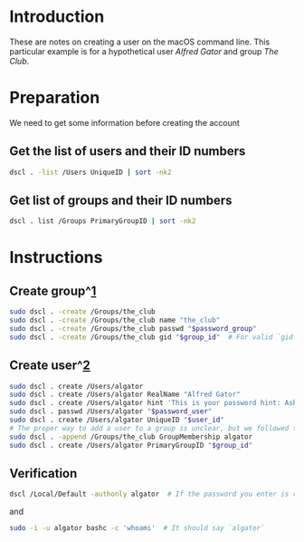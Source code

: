 # Introduction

These are notes on creating a user on the macOS command line. This particular example is for a hypothetical user *Alfred Gator* and group *The Club*.

# Preparation

We need to get some information before creating the account

## Get the list of users and their ID numbers

```bash
dscl . -list /Users UniqueID | sort -nk2
```

## Get list of groups and their ID numbers

```bash
dscl . list /Groups PrimaryGroupID | sort -nk2
```

# Instructions

## Create group^[1](https://superuser.com/a/74365/522206)

```bash
sudo dscl . -create /Groups/the_club
sudo dscl . -create /Groups/the_club name "the_club"
sudo dscl . -create /Groups/the_club passwd "$password_group"
sudo dscl . -create /Groups/the_club gid "$group_id"  # For valid `gid` values see https://unix.stackexchange.com/a/701144/399435
```

## Create user^[2](https://apple.stackexchange.com/a/84039/322902)

```bash
sudo dscl . create /Users/algator
sudo dscl . create /Users/algator RealName "Alfred Gator"
sudo dscl . create /Users/algator hint 'This is your password hint: Ask Herman!'
sudo dscl . passwd /Users/algator "$password_user"
sudo dscl . create /Users/algator UniqueID "$user_id"
# The proper way to add a user to a group is unclear, but we followed the advice from https://apple.stackexchange.com/a/97080/322902
sudo dscl . -append /Groups/the_club GroupMembership algator
sudo dscl . create /Users/algator PrimaryGroupID "$group_id"
```

## Verification

```bash
dscl /Local/Default -authonly algator  # If the password you enter is correct, you will receive no feedback. Otherwise it will raise an error.
```

and

```bash
sudo -i -u algator bashc -c 'whoami'  # It should say `algator`
```
